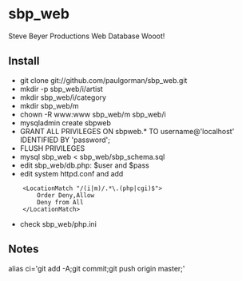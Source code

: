 sbp_web
=======

Steve Beyer Productions Web Database
Wooot!

Install
-------
* git clone git://github.com/paulgorman/sbp_web.git
* mkdir -p sbp_web/i/artist
* mkdir sbp_web/i/category
* mkdir sbp_web/m
* chown -R www:www sbp_web/m sbp_web/i
* mysqladmin create sbpweb
* GRANT ALL PRIVILEGES ON sbpweb.* TO username@'localhost' IDENTIFIED BY 'password';
* FLUSH PRIVILEGES
* mysql sbp_web < sbp_web/sbp_schema.sql
* edit sbp_web/db.php: $user and $pass
* edit system httpd.conf and add
```
	<LocationMatch "/(i|m)/.*\.(php|cgi)$">
		Order Deny,Allow
		Deny from All
	</LocationMatch>
```

* check sbp_web/php.ini

Notes
-----
alias ci='git add -A;git commit;git push origin master;'
